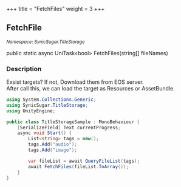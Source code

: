 +++
title = "FetchFiles"
weight = 3
+++
## FetchFile
<small>*Namespace: SynicSugar.TitleStorage*</small>

public static async UniTask&lt;bool&gt; FetchFiles(string[] fileNames)


### Description
Exsist targets? If not, Download them from EOS server. <br>
After call this, we can load the target as Resources or AssetBundle.


```cs
using System.Collections.Generic;
using SynicSugar.TitleStorage;
using UnityEngine;

public class TitleStorageSample : MonoBehaviour {
    [SerializeField] Text currentProgress;
    async void Start() {
        List<string> tags = new();
        tags.Add("audio");
        tags.Add("image");

        var fileList = await QueryFileList(tags);
        await FetchFiles(fileList.ToArray());
    }
}
```